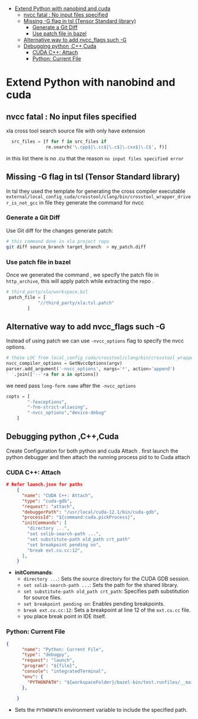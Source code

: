 - [Extend Python with nanobind and cuda](#extend-python-with-nanobind-and-cuda)
  - [nvcc fatal   : No input files specified](#nvcc-fatal----no-input-files-specified)
  - [Missing -G flag in tsl (Tensor Standard library)](#missing--g-flag-in-tsl-tensor-standard-library)
    - [Generate a Git Diff](#generate-a-git-diff)
    - [Use patch file in bazel](#use-patch-file-in-bazel)
  - [Alternative way to add nvcc\_flags such -G](#alternative-way-to-add-nvcc_flags-such--g)
  - [Debugging python ,C++,Cuda](#debugging-python-ccuda)
    - [CUDA C++: Attach](#cuda-c-attach)
    - [Python: Current File](#python-current-file)

# Extend Python with nanobind and cuda

## nvcc fatal   : No input files specified

xla cross tool search source file with only have extension

```python
  src_files = [f for f in src_files if
               re.search('\.cpp$|\.cc$|\.c$|\.cxx$|\.C$', f)]
```

in this list there is no .cu that the reason `no input files specified error`

## Missing -G flag in tsl (Tensor Standard library)

In tsl they used the template for generating the cross compiler executable `external/local_config_cuda/crosstool/clang/bin/crosstool_wrapper_driver_is_not_gcc` in file they generate the command for nvcc

### Generate a Git Diff

Use Git diff for the changes generate patch:

```bash
# this command done in xla project repo
git diff source_branch target_branch  > my_patch.diff
```

### Use patch file in bazel

Once we generated the command , we specify the patch file in `http_archive`, this will apply patch while extracting the repo .

```python
# third_party/xla/workspace.bzl
 patch_file = [
            "//third_party/xla:tsl.patch"
        ]
```

## Alternative way to add nvcc_flags such -G

Instead of using patch we can use `-nvcc_options` flag to specify the nvcc options.

```python
# these LOC from local_config_cuda/crosstool/clang/bin/crosstool_wrapper_driver_is_not_gcc file
nvcc_compiler_options = GetNvccOptions(argv)
parser.add_argument('-nvcc_options', nargs='*', action='append')
' '.join(['--'+a for a in options])
```

we need pass `long-form name` after the `-nvcc_options`

```python
copts = [
        "-fexceptions",
        "-fno-strict-aliasing",
        "-nvcc_options","device-debug"
    ]
```

## Debugging python ,C++,Cuda  

Create Configuration for both python and cuda Attach . first launch the python debugger and then attach the running process pid to to Cuda attach

### CUDA C++: Attach

```json
# Refer launch.json for paths
    {
      "name": "CUDA C++: Attach",
      "type": "cuda-gdb",
      "request": "attach",
      "debuggerPath": "/usr/local/cuda-12.1/bin/cuda-gdb",
      "processId": "${command:cuda.pickProcess}",
      "initCommands": [
        "directory ...",
        "set solib-search-path ...",
        "set substitute-path old_path crt_path"
        "set breakpoint pending on",
        "break ext.cu.cc:12",
      ],
    }
```

- **initCommands**:
  - `directory ...`: Sets the source directory for the CUDA GDB session.
  - `set solib-search-path ...`: Sets the path for the shared library.
  - `set substitute-path old_path crt_path`: Specifies path substitution for source files.
  - `set breakpoint pending on`: Enables pending breakpoints.
  - `break ext.cu.cc:12`: Sets a breakpoint at line 12 of the `ext.cu.cc` file.
  - you place break point in IDE itself.

### Python: Current File

```json
{
      "name": "Python: Current File",
      "type": "debugpy",
      "request": "launch",
      "program": "${file}",
      "console": "integratedTerminal",
      "env": {
        "PYTHONPATH": "${workspaceFolder}/bazel-bin/test.runfiles/__main__"
      },
     
    }
```

- Sets the `PYTHONPATH` environment variable to include the specified path.
